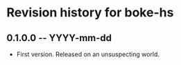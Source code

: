 # Revision history for boke-hs
	
	
## 0.1.0.0 -- YYYY-mm-dd

* First version. Released on an unsuspecting world.

